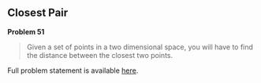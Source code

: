 Closest Pair
------------

**Problem 51**

> Given a set of points in a two dimensional space, you will have to find the
> distance between the closest two points.

Full problem statement is available [here][mirror].

[mirror]: https://github.com/rdtsc/codeeval-problem-statements/tree/master/hard/051-closest-pair/
          "View Problem Statement Mirror"
